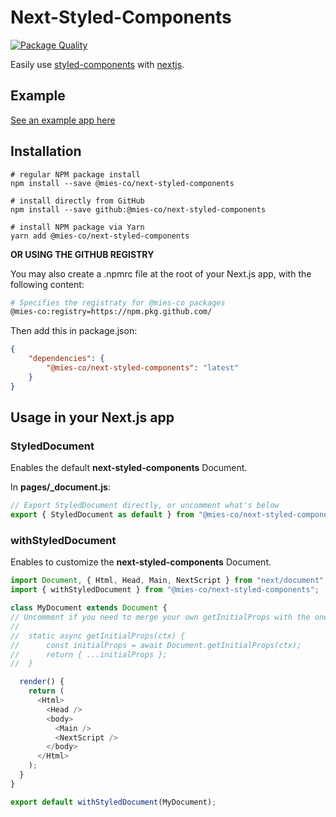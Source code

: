 # Next-Styled-Components

[![Package Quality](https://npm.packagequality.com/badge/@mies-co%2Fnext-styled-components.png)](https://packagequality.com/#?package=@mies-co/next-styled-components)

Easily use [styled-components](https://styled-components.com) with [nextjs](https://nextjs.org).

## Example

[See an example app here](https://github.com/mies-co/next-extensions/tree/master/examples/next-styled-components-example)

## Installation

```env
# regular NPM package install 
npm install --save @mies-co/next-styled-components
 
# install directly from GitHub 
npm install --save github:@mies-co/next-styled-components
 
# install NPM package via Yarn 
yarn add @mies-co/next-styled-components
```

**OR USING THE GITHUB REGISTRY**

You may also create a .npmrc file at the root of your Next.js app, with the following content:

```sh
# Specifies the registraty for @mies-co packages
@mies-co:registry=https://npm.pkg.github.com/
```

Then add this in package.json:

```json
{
    "dependencies": {
        "@mies-co/next-styled-components": "latest"
    }
}
```

## Usage in your Next.js app

### StyledDocument

Enables the default **next-styled-components** Document.

In **pages/_document.js**:

```js
// Export StyledDocument directly, or uncomment what's below
export { StyledDocument as default } from "@mies-co/next-styled-components";
```

### withStyledDocument

Enables to customize the **next-styled-components** Document.

```js
import Document, { Html, Head, Main, NextScript } from "next/document";
import { withStyledDocument } from "@mies-co/next-styled-components";

class MyDocument extends Document {
// Uncomment if you need to merge your own getInitialProps with the one from next-styled-components
//
//  static async getInitialProps(ctx) {
//      const initialProps = await Document.getInitialProps(ctx);
//      return { ...initialProps };
//  }

  render() {
    return (
      <Html>
        <Head />
        <body>
          <Main />
          <NextScript />
        </body>
      </Html>
    );
  }
}

export default withStyledDocument(MyDocument);
```

